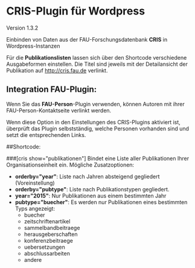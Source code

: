 CRIS-Plugin für Wordpress
=========================

Version 1.3.2

Einbinden von Daten aus der FAU-Forschungsdatenbank <strong>CRIS</strong> in Wordpress-Instanzen

Für die <strong>Publikationslisten</strong> lassen sich über den Shortcode verschiedene Ausgabeformen einstellen. Die Titel sind jeweils mit der Detailansicht der Publikation auf http://cris.fau.de verlinkt.

## Integration FAU-Plugin:

Wenn Sie das <b>FAU-Person</b>-Plugin verwenden, können Autoren mit ihrer FAU-Person-Kontaktseite verlinkt werden.

Wenn diese Option in den Einstellungen des CRIS-Plugins aktiviert ist, überprüft das Plugin selbstständig, welche Personen vorhanden sind und setzt die entsprechenden Links.

##Shortcode:

###[cris show="publikationen"]
Bindet eine Liste aller Publikationen Ihrer Organisationseinheit ein.
Mögliche Zusatzoptionen:
- <b>orderby="year"</b>: Liste nach Jahren absteigend gegliedert (Voreinstellung)
- <b>orderby="pubtype"</b>: Liste nach Publikationstypen gegliedert.
- <b>year="2015"</b>: Nur Publikationen aus einem bestimmten Jahr
- <b>pubtype="buecher"</b>: Es werden nur Publikationen eines bestimmten Typs angezeigt:
	- buecher
    - zeitschriftenartikel
    - sammelbandbeitraege
    - herausgeberschaften
    - konferenzbeitraege
    - uebersetzungen
    - abschlussarbeiten
    - andere